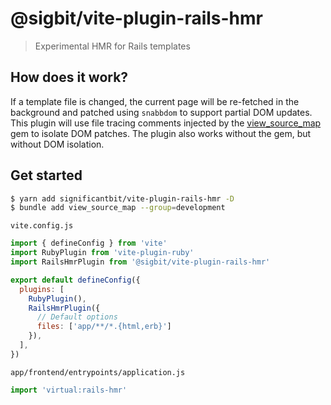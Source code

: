 # @sigbit/vite-plugin-rails-hmr
> Experimental HMR for Rails templates

## How does it work?
If a template file is changed, the current page will be re-fetched in the background and patched using `snabbdom` to support partial DOM updates. This plugin will use file tracing comments injected by the [view_source_map](https://github.com/r7kamura/view_source_map) gem to isolate DOM patches. The plugin also works without the gem, but without DOM isolation.

## Get started
```sh
$ yarn add significantbit/vite-plugin-rails-hmr -D
$ bundle add view_source_map --group=development
```

`vite.config.js`
```js
import { defineConfig } from 'vite'
import RubyPlugin from 'vite-plugin-ruby'
import RailsHmrPlugin from '@sigbit/vite-plugin-rails-hmr'

export default defineConfig({
  plugins: [
    RubyPlugin(),
    RailsHmrPlugin({
      // Default options
      files: ['app/**/*.{html,erb}']
    }),
  ],
})
```

`app/frontend/entrypoints/application.js`
```js
import 'virtual:rails-hmr'
```
